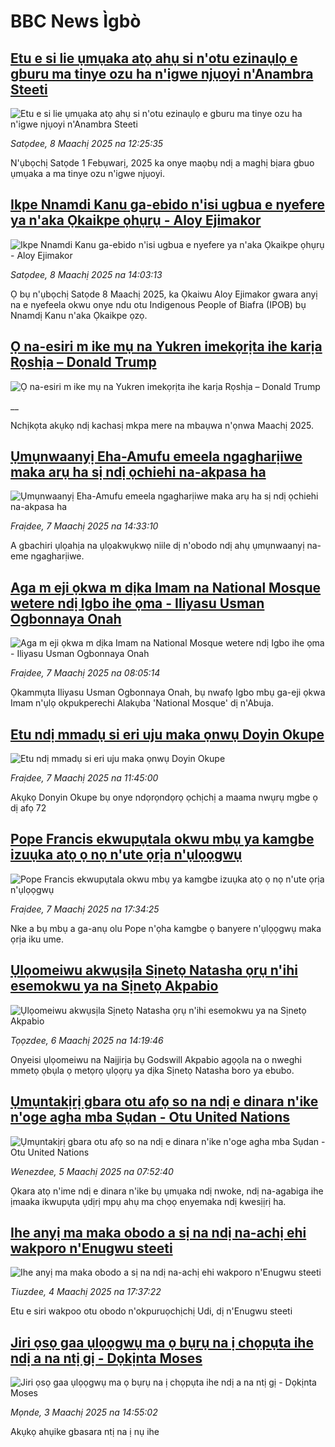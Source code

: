 # BBC News Ìgbò## [Etu e si lie ụmụaka atọ ahụ si n'otu ezinaụlọ e gburu ma tinye ozu ha n'igwe njụoyi n'Anambra Steeti](https://www.bbc.com/igbo/articles/cgq0gvxjg9xo?at_campaign=githubrss)![Etu e si lie ụmụaka atọ ahụ si n'otu ezinaụlọ e gburu ma tinye ozu ha n'igwe njụoyi n'Anambra Steeti](https://ichef.bbci.co.uk/ace/standard/240/cpsprodpb/8c8a/live/e91c97e0-fc16-11ef-896e-d7e7fb1719a4.jpg)_Satọdee, 8 Maachị 2025 na 12:25:35_N'ụbọchị Satọde 1 Febụwarị, 2025 ka onye maọbụ ndị a maghị bịara gbuo ụmụaka a ma tinye ozu n'igwe njụoyi.## [Ikpe Nnamdi Kanu ga-ebido n'isi ugbua e nyefere ya n'aka Ọkaikpe ọhụrụ - Aloy Ejimakor](https://www.bbc.com/igbo/articles/cg5ylv5g3j3o?at_campaign=githubrss)![Ikpe Nnamdi Kanu ga-ebido n'isi ugbua e nyefere ya n'aka Ọkaikpe ọhụrụ - Aloy Ejimakor](https://ichef.bbci.co.uk/ace/standard/240/cpsprodpb/f835/live/1b3a4d90-fc25-11ef-9e61-71ee71f26eb1.png)_Satọdee, 8 Maachị 2025 na 14:03:13_Ọ bụ n'ụbọchị Satọde 8 Maachị 2025, ka Ọkaiwu Aloy Ejimakor gwara anyị na e nyefeela okwu onye ndu otu Indigenous People of Biafra (IPOB) bụ Nnamdị Kanu n'aka Ọkaikpe ọzọ.## [Ọ na-esiri m ike mụ na Yukren imekọrịta ihe karịa Rọshịa – Donald Trump](https://www.bbc.co.uk/igbo/live/c778nl48lz4t?at_campaign=githubrss)![Ọ na-esiri m ike mụ na Yukren imekọrịta ihe karịa Rọshịa – Donald Trump](https://ichef.bbci.co.uk/ace/standard/240/cpsprodpb/a008/live/ae7d3e50-fbe9-11ef-9e61-71ee71f26eb1.png)__Nchịkọta akụkọ ndị kachasị mkpa mere na mbaụwa n'ọnwa Maachị 2025.## [Ụmụnwaanyị Eha-Amufu emeela ngagharịiwe maka arụ ha sị ndị ọchiehi na-akpasa ha](https://www.bbc.com/igbo/articles/c1jpzl5z14jo?at_campaign=githubrss)![Ụmụnwaanyị Eha-Amufu emeela ngagharịiwe maka arụ ha sị ndị ọchiehi na-akpasa ha](https://ichef.bbci.co.uk/ace/standard/240/cpsprodpb/15e2/live/b5411cf0-fb55-11ef-896e-d7e7fb1719a4.jpg)_Fraịdee, 7 Maachị 2025 na 14:33:10_A gbachiri ụlọahịa na ụlọakwụkwọ niile dị n'obodo ndị ahụ ụmụnwaanyị na-eme ngagharịiwe.## [Aga m eji ọkwa m dịka Imam na National Mosque wetere ndị Igbo ihe ọma - Iliyasu Usman Ogbonnaya Onah](https://www.bbc.com/igbo/articles/c5ymer64243o?at_campaign=githubrss)![Aga m eji ọkwa m dịka Imam na National Mosque wetere ndị Igbo ihe ọma - Iliyasu Usman Ogbonnaya Onah](https://ichef.bbci.co.uk/ace/standard/240/cpsprodpb/5dfd/live/c3b36c90-fac2-11ef-9e61-71ee71f26eb1.jpg)_Fraịdee, 7 Maachị 2025 na 08:05:14_Ọkammụta Iliyasu Usman Ogbonnaya Onah, bụ nwafọ Igbo mbụ ga-eji ọkwa Imam n'ụlọ okpukperechi Alakụba 'National Mosque' dị n'Abuja.## [Etu ndị mmadụ si eri uju maka ọnwụ  Doyin Okupe](https://www.bbc.com/igbo/articles/c74kd42y1pzo?at_campaign=githubrss)![Etu ndị mmadụ si eri uju maka ọnwụ  Doyin Okupe](https://ichef.bbci.co.uk/ace/standard/240/cpsprodpb/d323/live/7e590df0-fb47-11ef-b291-618bc0bdbe5f.jpg)_Fraịdee, 7 Maachị 2025 na 11:45:00_Akụkọ Donyin Okupe bụ onye ndọrọndọrọ ọchịchị a maama nwụrụ mgbe ọ dị afọ 72## [Pope Francis ekwupụtala okwu mbụ ya kamgbe izuụka atọ ọ nọ n'ute ọrịa n'ụlọọgwụ](https://www.bbc.com/igbo/articles/c789xprj2g8o?at_campaign=githubrss)![Pope Francis ekwupụtala okwu mbụ ya kamgbe izuụka atọ ọ nọ n'ute ọrịa n'ụlọọgwụ](https://ichef.bbci.co.uk/ace/standard/240/cpsprodpb/507e/live/118845a0-fb7a-11ef-8c03-7dfdbeeb2526.jpg)_Fraịdee, 7 Maachị 2025 na 17:34:25_Nke a bụ mbụ a ga-anụ olu Pope n'ọha kamgbe ọ banyere n'ụlọọgwụ maka ọrịa iku ume.## [Ụlọomeiwu akwụsịla Sịnetọ Natasha ọrụ n'ihi esemokwu ya na Sịnetọ Akpabio](https://www.bbc.com/igbo/articles/cwyj0v911pno?at_campaign=githubrss)![Ụlọomeiwu akwụsịla Sịnetọ Natasha ọrụ n'ihi esemokwu ya na Sịnetọ Akpabio](https://ichef.bbci.co.uk/ace/standard/240/cpsprodpb/bce6/live/c19a7110-fa95-11ef-a24f-f97f794e18ea.jpg)_Tọọzdee, 6 Maachị 2025 na 14:19:46_Onyeisi ụlọomeiwu na Naịjirịa bụ Godswill Akpabio agọọla na o nweghi mmetọ ọbụla ọ metọrọ ụlọọrụ ya dịka Sịnetọ Natasha boro ya ebubo.## [Ụmụntakịrị gbara otu afọ so na ndị e dinara n'ike n'oge agha mba Sụdan - Otu United Nations](https://www.bbc.com/igbo/articles/cy05wjll4rvo?at_campaign=githubrss)![Ụmụntakịrị gbara otu afọ so na ndị e dinara n'ike n'oge agha mba Sụdan - Otu United Nations](https://ichef.bbci.co.uk/ace/standard/240/cpsprodpb/50b9/live/82f3b540-f895-11ef-9902-69cbd80fa0ab.jpg)_Wenezdee, 5 Maachị 2025 na 07:52:40_Ọkara atọ n'ime ndị e dinara n'ike bụ ụmụaka ndị nwoke, ndị na-agabiga ihe ịmaaka ikwupụta ụdịrị mpụ ahụ ma chọọ enyemaka ndị kwesịịrị ha.## [Ihe anyị ma maka obodo a sị na ndị na-achị ehi wakporo n'Enugwu steeti](https://www.bbc.com/igbo/articles/ce8m31v2veko?at_campaign=githubrss)![Ihe anyị ma maka obodo a sị na ndị na-achị ehi wakporo n'Enugwu steeti](https://ichef.bbci.co.uk/ace/standard/240/cpsprodpb/a5e3/live/8cdbfd50-f91d-11ef-becb-07cbf84d799c.jpg)_Tiuzdee, 4 Maachị 2025 na 17:37:22_Etu e siri wakpoo otu obodo n'okpuruọchịchị Udi, dị n'Enugwu steeti## [Jiri ọsọ gaa ụlọọgwụ ma ọ bụrụ na ị chọpụta ihe ndị a na ntị gị - Dọkịnta Moses](https://www.bbc.com/igbo/articles/cvgw9zxdzwlo?at_campaign=githubrss)![Jiri ọsọ gaa ụlọọgwụ ma ọ bụrụ na ị chọpụta ihe ndị a na ntị gị - Dọkịnta Moses](https://ichef.bbci.co.uk/ace/standard/240/cpsprodpb/c213/live/5d467f60-f82e-11ef-a8b4-b37546a32a57.jpg)_Mọnde, 3 Maachị 2025 na 14:55:02_Akụkọ ahụike gbasara ntị na ị nụ ihe